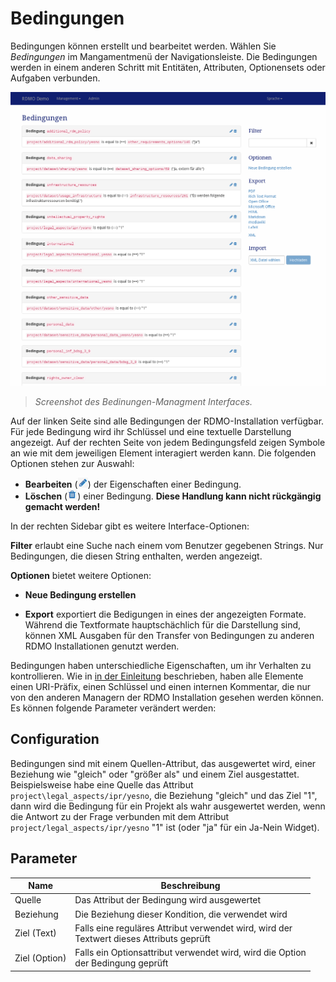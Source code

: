 # Bedingungen

Bedingungen können erstellt und bearbeitet werden. Wählen Sie *Bedingungen* im Mangamentmenü der Navigationsleiste. Die Bedingungen werden in einem anderen Schritt mit Entitäten, Attributen, Optionensets oder Aufgaben verbunden.

![](../_static/img/screens/bedingungen.png)
> *Screenshot des Bedinungen-Managment Interfaces.*

Auf der linken Seite sind alle Bedingungen der RDMO-Installation verfügbar. Für jede Bedingung wird ihr Schlüssel und eine textuelle Darstellung angezeigt. Auf der rechten Seite von jedem Bedingungsfeld zeigen Symbole an wie mit dem jeweiligen Element interagiert werden kann. Die folgenden Optionen stehen zur Auswahl:


* **Bearbeiten** (![](../_static/img/icons/update.png)) der Eigenschaften einer Bedingung.
* **Löschen** (![](../_static/img/icons/delete.png)) einer Bedingung. **Diese Handlung kann nicht rückgängig gemacht werden!**

In der rechten Sidebar gibt es weitere Interface-Optionen:

**Filter** erlaubt eine Suche nach einem vom Benutzer gegebenen Strings. Nur Bedingungen, die diesen String enthalten, werden angezeigt.

**Optionen** bietet weitere Optionen:

  * **Neue Bedingung erstellen**

  * **Export** exportiert die Bedigungen in eines der angezeigten Formate. Während die Textformate hauptschächlich für die Darstellung sind, können XML Ausgaben für den Transfer von Bedingungen zu anderen RDMO Installationen genutzt werden.

Bedingungen haben unterschiedliche Eigenschaften, um ihr Verhalten zu kontrollieren. Wie in [in der Einleitung](../../index.html) beschrieben, haben alle Elemente einen URI-Präfix, einen Schlüssel und einen internen Kommentar, die nur von den anderen Managern der RDMO Installation gesehen werden können. Es können folgende Parameter verändert werden:

## Configuration

Bedingungen sind mit einem Quellen-Attribut, das ausgewertet wird, einer Beziehung wie "gleich" oder "größer als" und einem Ziel ausgestattet. Beispielsweise habe eine Quelle das Attribut `project\legal_aspects/ipr/yesno`, die Beziehung "gleich" und das Ziel "1", dann wird die Bedingung für ein Projekt als wahr ausgewertet werden, wenn die Antwort zu der Frage verbunden mit dem Attribut `project/legal_aspects/ipr/yesno` "1" ist (oder "ja" für ein Ja-Nein Widget).


## Parameter

|Name|Beschreibung|
|-|-|
|Quelle|Das Attribut der Bedingung wird ausgewertet|
|Beziehung|Die Beziehung dieser Kondition, die verwendet wird|
|Ziel (Text)|Falls eine reguläres Attribut verwendet wird, wird der<br>Textwert dieses Attributs geprüft|
|Ziel (Option)|Falls ein Optionsattribut verwendet wird, wird die Option<br>der Bedingung geprüft|
